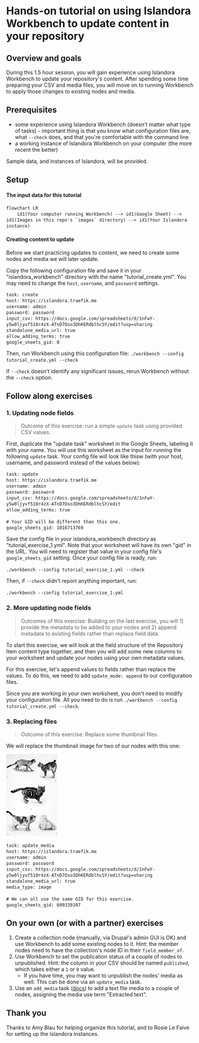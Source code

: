 # Hands-on tutorial on using Islandora Workbench to update content in your repository

## Overview and goals

During this 1.5 hour session, you will gain experience using Islandora Workbench to update your repository's content. After spending some time preparing your CSV and media files, you will move on to running Workbench to apply those changes to existing nodes and media.

## Prerequisites

- some experience using Islandora Workbench (doesn't matter what type of tasks) - important thing is that you know what configuration files are, what `--check` does, and that you're comfortable with the command line
- a working instance of Islandora Workbench on your computer (the more recent the better)

Sample data, and instances of Islandora, will be provided.

## Setup

#### The input data for this tutorial

```mermaid
flowchart LR
    id1(Your computer running Workbench) --> id1(Google Sheet) --> id1(Images in this repo's `images` directory) --> id1(Your Islandora instance)
```

#### Creating content to update

Before we start practicing updates to content, we need to create some nodes and media we will later update.

Copy the following configuration file and save it in your "islandora_workbench" directory with the name "tutorial_create.yml". You may need to change the `host`, `username`, and `password` settings.

```
task: create
host: https://islandora.traefik.me
username: admin
password: password
input_csv: https://docs.google.com/spreadsheets/d/1nFwY-y5w0ljyvf510r4zX-ATnD7Oso3DhKERdblhcSY/edit?usp=sharing
standalone_media_url: true
allow_adding_terms: true
google_sheets_gid: 0
```

Then, run Workbench using this configuration file: `./workbench --config tutorial_create.yml --check`

If `--check` doesn't identify any significant issues, rerun Workbench without the `--check` option.

## Follow along exercises

### 1. Updating node fields

> Outcome of this exercise: run a simple `update` task using provided CSV values.

First, duplicate the "update task" worksheet in the Google Sheets, labeling it with your name. You will use this worksheet as the input for running the following `update` task. Your config file will look like thisw (with your host, username, and password instead of the values below):

```
task: update
host: https://islandora.traefik.me
username: admin
password: password
input_csv: https://docs.google.com/spreadsheets/d/1nFwY-y5w0ljyvf510r4zX-ATnD7Oso3DhKERdblhcSY/edit
allow_adding_terms: true

# Your GID will be different than this one.
google_sheets_gid: 1016713769
```

Save the config file in your islandora_workbench directory as "tutorial_exercise_1.yml". Note that your worksheet will have its own "gid" in the URL. You will need to register that value in your config file's `google_sheets_gid` setting. Once your config file is ready, run:

`./workbench --config tutorial_exercise_1.yml --check`

Then, if `--check` didn't report anything important, run:

`./workbench --config tutorial_exercise_1.yml`


### 2. More updating node fields

> Outcomes of this exercise: Building on the last exercise, you will 1) provide the metadata to be added to your nodes and 2) append metadata to existing fields rather than replace field data.

To start this exercise, we will look at the field structure of the Repository Item content type together, and then you will add some new columns to your worksheet and update your nodes using your own metadata values.

For this exercise, let's append values to fields rather than replace the values. To do this, we need to add `update_mode: append` to our configuration files.

Since you are working in your own worksheet, you don't need to modify your configuration file. All you need to do is run `./workbench --config tutorial_create.yml --check`.

### 3. Replacing files

> Outcome of this exercise: Replace some thumbnail files.

We will replace the thumbnail image for two of our nodes with this one:

![Pictures of several kinds of cats](https://raw.githubusercontent.com/mjordan/tutorial_on_updating_using_workbench/main/images/cats_tn.jpg)


```
task: update_media
host: https://islandora.traefik.me
username: admin
password: password
input_csv: https://docs.google.com/spreadsheets/d/1nFwY-y5w0ljyvf510r4zX-ATnD7Oso3DhKERdblhcSY/edit?usp=sharing
standalone_media_url: true
media_type: image

# We can all use the same GID for this exercise.
google_sheets_gid: 609339107
```

## On your own (or with a partner) exercises

1. Create a collection node (manually, via Drupal's admin GUI is OK) and use Workbench to add some existing nodes to it. Hint: the member nodes need to have the collection's node ID in their `field_member_of`.
1. Use Workbench to set the publication status of a couple of nodes to unpublished. Hint: the column in your CSV should be named `published`, which takes either a `1` or `0` value.
   * If you have time, you may want to unpublish the nodes' media as well. This can be done via an `update_media` task.
1. Use an `add_media` task ([docs](https://mjordan.github.io/islandora_workbench_docs/adding_media/)) to add a text file media to a couple of nodes, assigning the media use term "Extracted text".

## Thank you

Thanks to Amy Blau for helping organize this tutorial, and to Rosie Le Faive for setting up the Islandora instances.




